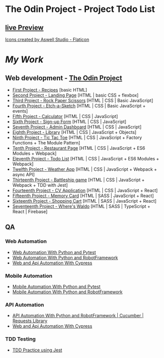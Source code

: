 # The Odin Project - Project Todo List
## <a href="https://ilyaeru.github.io/TOP-Project-Todo-List/">live Preview</a><br>
<a href="https://www.flaticon.com/free-icons/home" title="home icons">Icons created by Aswell Studio - Flaticon</a>

# _My Work_

## Web development - <a href="https://www.theodinproject.com/">The Odin Project</a>

- <a href="https://github.com/IlyaEru/odin-recipes">First Project - Recipes</a> [basic HTML]
- <a href="https://github.com/IlyaEru/odin-second-project">Second Project - Landing Page</a> [HTML | basic CSS + flexbox]
- <a href="https://github.com/IlyaEru/TOP-JS-Rock-paper-scissors">Third Project - Rock Paper Scissors</a> [HTML | CSS | Basic JavaScript]
- <a href="https://github.com/IlyaEru/-ETCH-A-SKETCH">Fourth Project - Etch-a-Sketch</a> [HTML | CSS | Basic JavaScript + events]
- <a href="https://github.com/IlyaEru/TOP-CALCULATOR">Fifth Project - Calculator</a> [HTML | CSS | JavaScript]
- <a href="https://github.com/IlyaEru/TOP-Project-Sign-up-Form">Sixth Project - Sign-up Form</a> [HTML | CSS | JavaScript]
- <a href="https://github.com/IlyaEru/TOP-Project-Admin-Dashboard">Seventh Project - Admin Dashboard</a> [HTML | CSS | JavaScript]
- <a href="https://github.com/IlyaEru/TOP-Project-Library">Eighth Project - Library</a> [HTML | CSS | JavaScript + Objects]
- <a href="https://github.com/IlyaEru/TOP-Project-TIC-TAC-TOE">Ninth Project - Tic Tac Toe</a> [HTML | CSS | JavaScript + Factory Functions + The Module Pattern]
- <a href="https://github.com/IlyaEru/TOP-Project-Restaurant-Page">Tenth Project - Restaurant Page</a> [HTML | CSS | JavaScript + ES6 Modules + Webpack]
- <a href="https://github.com/IlyaEru/TOP-Project-Todo-List">Eleventh Project - Todo List</a> [HTML | CSS | JavaScript + ES6 Modules + Webpack]
- <a href="https://github.com/IlyaEru/TOP-Project-Weather-App">Twelfth Project - Weather App</a> [HTML | CSS | JavaScript + Webpack + async API]
- <a href="https://github.com/IlyaEru/TOP-Project-Battleship-game">Thirteenth Project - Battleship game</a> [HTML | CSS | JavaScript + Webpack + TDD with Jest]
- <a href="https://github.com/IlyaEru/TOP-React-Project-CV-Application">Fourteenth Project - CV Application</a> [HTML | CSS | JavaScript + React]
- <a href="https://github.com/IlyaEru/TOP-React-Project-Memory-Card">Fifteenth Project - Memory Card</a> [HTML | SASS | JavaScript + React]
- <a href="https://github.com/IlyaEru/TOP-React-Project-Shopping-Cart">Sixteenth Project - Shopping Cart</a> [HTML | SASS | JavaScript + React]
- <a href="https://github.com/IlyaEru/TOP-React-Project-Where-Is-Waldo">Seventeenth Project - Where's Waldo</a> [HTML | SASS | TypeScript + React | Firebase]

## QA

### Web Automation

- <a href="https://github.com/IlyaEru/QA---Web-automation-testing-Python-with-PyTest-">Web Automation With Python and Pytest</a>
- <a href="https://github.com/IlyaEru/QA-Web-automation-testing-python-with-RobotFramework">Web Automation With Python and RobotFramework</a>
- <a href="https://github.com/IlyaEru/QA-Web-And-Api-Automation-testing-with-cypress-and-cucumber/tree/master">Web and Api Automation With Cypress</a>

### Mobile Automation

- <a href="https://github.com/IlyaEru/QA-Mobile-Automation-testing-python-with-PyTest">Mobile Automation With Python and Pytest</a>
- <a href="https://github.com/IlyaEru/QA-Mobile-automation-testing-Python-with-RobotFramework">Mobile Automation With Python and RobotFramework</a>

### API Automation

- <a href="https://github.com/IlyaEru/QA-API-Automation-testing-Robot-Cucumber-and-requests">API Automation With Python and RobotFramework | Cucumber | Requests Library</a>
- <a href="https://github.com/IlyaEru/QA-Web-And-Api-Automation-testing-with-cypress-and-cucumber/tree/master">Web and Api Automation With Cypress</a>

### TDD Testing

- <a href="https://github.com/IlyaEru/TOP-TDD-Testing-Practice">TDD Practice using Jest</a>
